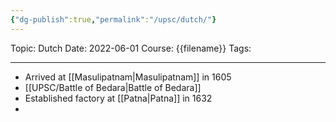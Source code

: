 ```yaml
---
{"dg-publish":true,"permalink":"/upsc/dutch/"}
---
```


Topic: Dutch
Date: 2022-06-01
Course: {{filename}}
Tags: 

---



- Arrived at [[Masulipatnam\|Masulipatnam]] in 1605
- [[UPSC/Battle of Bedara\|Battle of Bedara]]
- Established factory at [[Patna\|Patna]] in 1632
- 